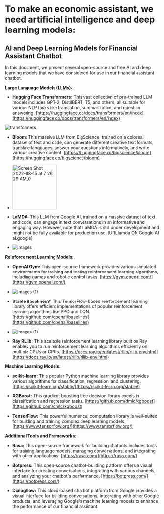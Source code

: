 # To make an economic assistant, we need artificial intelligence and deep learning models:

## AI and Deep Learning Models for Financial Assistant Chatbot

In this document, we present several open-source and free AI and deep learning models that we have considered for use in our financial assistant chatbot.

**Large Language Models (LLMs):**

* **Hugging Face Transformers:** This vast collection of pre-trained LLM models includes GPT-2, DistilBERT, T5, and others, all suitable for various NLP tasks like translation, summarization, and question answering. [https://huggingface.co/docs/transformers/en/index](https://huggingface.co/docs/transformers/en/index)

 ![transformers](https://github.com/IliyaNazmehr/MEA/assets/167237402/da6bb3ee-d084-453d-a77e-56ac38175c27)


* **Bloom:** This massive LLM from BigScience, trained on a colossal dataset of text and code, can generate different creative text formats, translate languages, answer your questions informatively, and write various creative content. [https://huggingface.co/bigscience/bloom](https://huggingface.co/bigscience/bloom)

* <img width="144" alt="Screen Shot 2022-08-15 at 7 26 29 AM_0" src="https://github.com/IliyaNazmehr/MEA/assets/167237402/f2c8d9ac-9bc1-4a15-9889-2dc2ab451537">


* **LaMDA:** This LLM from Google AI, trained on a massive dataset of text and code, can engage in text conversations in an informative and engaging way. However, note that LaMDA is still under development and might not be fully available for production use. [URLlamda ON Google AI ai.google]

* ![images](https://github.com/IliyaNazmehr/MEA/assets/167237402/6db9062f-c718-4aeb-bf45-12b963f5a7bf)


**Reinforcement Learning Models:**

* **OpenAI Gym:** This open-source framework provides various simulated environments for training and testing reinforcement learning algorithms, including games and robotic control tasks. [https://gym.openai.com/](https://gym.openai.com/)

* ![images (1)](https://github.com/IliyaNazmehr/MEA/assets/167237402/f7bffa8d-ffd7-484b-a926-91a3e7092fb3)


* **Stable Baselines3:** This TensorFlow-based reinforcement learning library offers efficient implementations of popular reinforcement learning algorithms like PPO and DQN. [https://github.com/openai/baselines](https://github.com/openai/baselines)

* ![images (1)](https://github.com/IliyaNazmehr/MEA/assets/167237402/61e6bf5f-3b5b-464b-b44c-5aa559219d4b)




* **Ray RLlib:** This scalable reinforcement learning library built on Ray enables you to run reinforcement learning algorithms efficiently on multiple CPUs or GPUs. [https://docs.ray.io/en/latest/rllib/rllib-env.html](https://docs.ray.io/en/latest/rllib/rllib-env.html)

**Machine Learning Models:**

* **scikit-learn:** This popular Python machine learning library provides various algorithms for classification, regression, and clustering. [https://scikit-learn.org/stable/](https://scikit-learn.org/stable/)


* **XGBoost:** This gradient boosting tree decision library excels in classification and regression tasks. [https://github.com/dmlc/xgboost](https://github.com/dmlc/xgboost)

* **TensorFlow:** This powerful numerical computation library is well-suited for building and training complex deep learning models. [https://www.tensorflow.org/](https://www.tensorflow.org/)

**Additional Tools and Frameworks:**

* **Rasa:** This open-source framework for building chatbots includes tools for training language models, managing conversations, and integrating with other applications. [https://rasa.com/](https://rasa.com/)

* **Botpress:** This open-source chatbot-building platform offers a visual interface for creating conversations, integrating with various channels, and analyzing your chatbot's performance. [https://botpress.com/](https://botpress.com/)

* **Dialogflow:** This cloud-based chatbot platform from Google provides a visual interface for building conversations, integrating with other Google products, and leveraging Google's machine learning models to enhance the performance of our financial assistant.
